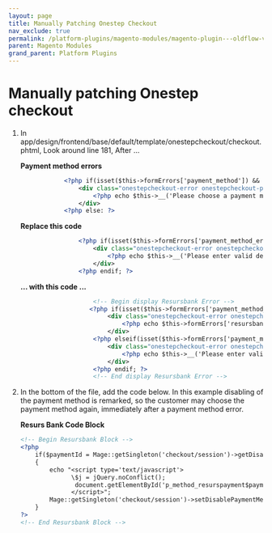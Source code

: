 ```yaml
---
layout: page
title: Manually Patching Onestep Checkout
nav_exclude: true
permalink: /platform-plugins/magento-modules/magento-plugin---oldflow-version/oldflow-plugin---coding-examples-for-getaddress/manually-patching-onestep-checkout/
parent: Magento Modules
grand_parent: Platform Plugins
---
```




# Manually patching Onestep checkout 

1.  In
    app/design/frontend/base/default/template/onestepcheckout/checkout.phtml, Look
    around line 181, After ...  

    **Payment method errors**
    ```xml
                <?php if(isset($this->formErrors['payment_method']) && $this->formErrors['payment_method']): ?>
                    <div class="onestepcheckout-error onestepcheckout-payment-method-error">
                        <?php echo $this->__('Please choose a payment method.'); ?>
                    </div>
                <?php else: ?>
    ```

    **Replace this code**
    ```xml
                    <?php if(isset($this->formErrors['payment_method_error'])): ?>
                        <div class="onestepcheckout-error onestepcheckout-payment-method-error">
                            <?php echo $this->__('Please enter valid details below.'); ?>
                        </div>
                    <?php endif; ?>
    ```

    **... with this code ...**
    ```xml
                        <!-- Begin display Resursbank Error -->
                       <?php if(isset($this->formErrors['payment_method_error']) && !empty($this->formErrors['resursbank_error'])): ?>
                            <div class="onestepcheckout-error onestepcheckout-payment-method-error">
                                <?php echo $this->formErrors['resursbank_error'];?>
                            </div>
                        <?php elseif(isset($this->formErrors['payment_method_error'])): ?>
                            <div class="onestepcheckout-error onestepcheckout-payment-method-error">
                                <?php echo $this->__('Please enter valid details below.'); ?>
                            </div>
                        <?php endif; ?>
                        <!-- End display Resursbank Error -->
    ```
2.  In the bottom of the file, add the code below. In this example
    disabling of the payment method is remarked, so the customer may
    choose the payment method again, immediately after a payment method
    error.  

    **Resurs Bank Code Block**
    ```xml
    <!-- Begin Resursbank Block -->
    <?php
        if($paymentId = Mage::getSingleton('checkout/session')->getDisablePaymentMethodId())
        {
            echo "<script type='text/javascript'>
                  \$j = jQuery.noConflict();  
                   document.getElementById('p_method_resurspayment$paymentId').checked = false;
                  </script>";
            Mage::getSingleton('checkout/session')->setDisablePaymentMethodId('');
        }
    ?>
    <!-- End Resursbank Block -->
    ```
